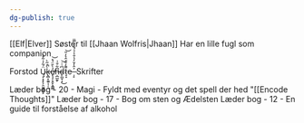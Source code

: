 ```yaml
---
dg-publish: true
---
```

[[Elf|Elver]]
Søster til [[Jhaan Wolfris|Jhaan]]
Har en lille fugl som companion

Forstod Ų̴̞͕̞̙̗̯̰̰̳̥̙̈́̃̒̇̃̽̽k̵̢̻͓̼͍͎̦̝̀̒͂̀̚ẻ̸̢̧̗̞̯̙͓̳̻̀̎̈́̽̕͝ṇ̶̲̺̰̙͆͋̐͗d̴̙̪̱̜̝͆͑̇͜͝t̷̞̝͌̓̐̇̂͛̒̎͘͝e ̶̩̙͐̂̓̆̓̔̐͐̉́̐̓̿̈ Skrifter

Læder bog - 20 - Magi - Fyldt med eventyr og det spell der hed "[[Encode Thoughts]]"
Læder bog - 17 - Bog om sten og Ædelsten
Læder bog - 12 - En guide til forståelse af alkohol